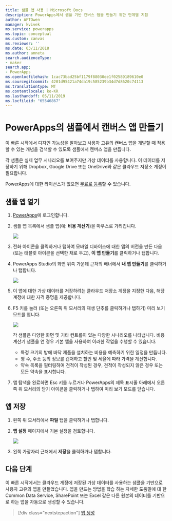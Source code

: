 ```yaml
---
title: 샘플 앱 사용 | Microsoft Docs
description: PowerApps에서 샘플 기반 캔버스 앱을 만들기 위한 단계별 지침
author: AFTOwen
manager: kvivek
ms.service: powerapps
ms.topic: conceptual
ms.custom: canvas
ms.reviewer: ''
ms.date: 03/11/2018
ms.author: anneta
search.audienceType:
- maker
search.app:
- PowerApps
ms.openlocfilehash: 1cac73bad25bf1179f88030ee1f02589189610e0
ms.sourcegitcommit: 4201d95421a74da19c585239b34d7d8620c74113
ms.translationtype: MT
ms.contentlocale: ko-KR
ms.lasthandoff: 05/11/2019
ms.locfileid: "65546867"
---
```

# <a name="create-a-canvas-app-from-a-sample-in-powerapps"></a>PowerApps의 샘플에서 캔버스 앱 만들기
이 빠른 시작에서 디자인 가능성을 알아보고 사용자 고유의 캔버스 앱을 개발할 때 적용할 수 있는 개념을 검색할 수 있도록 샘플에서 캔버스 앱을 만듭니다.

각 샘플은 실제 업무 시나리오를 보여주지만 가상 데이터를 사용합니다. 이 데이터를 저장하기 위해 Dropbox, Google Drive 또는 OneDrive와 같은 클라우드 저장소 계정이 필요합니다.

PowerApps에 대한 라이선스가 없으면 [무료로 등록](../signup-for-powerapps.md)할 수 있습니다.

## <a name="open-a-sample-app"></a>샘플 앱 열기
1. [PowerApps](https://web.powerapps.com?utm_source=padocs&utm_medium=linkinadoc&utm_campaign=referralsfromdoc)에 로그인합니다.

1. 샘플 앱 목록에서 샘플 앱(예: **비용 계산기**)을 마우스로 가리킵니다.

    ![](./media/open-and-run-a-sample-app/cost-estimator.png)

1. 전화 아이콘을 클릭하거나 탭하여 모바일 디바이스에 대한 앱의 버전을 만든 다음(또는 태블릿 아이콘을 선택한 채로 두고), **이 앱 만들기**를 클릭하거나 탭합니다.

1. PowerApps Studio의 화면 위쪽 가운데 근처의 배너에서 **내 앱 만들기**를 클릭하거나 탭합니다.

    ![](./media/open-and-run-a-sample-app/banner.png)

1. 이 앱에 대한 가상 데이터를 저장하려는 클라우드 저장소 계정을 지정한 다음, 해당 계정에 대한 자격 증명을 제공합니다.

1. F5 키를 눌러 (또는 오른쪽 위 모서리의 재생 단추를 클릭하거나 탭하기) 미리 보기 모드를 엽니다.

    ![](./media/open-and-run-a-sample-app/open-preview.png)

    각 샘플은 다양한 화면 및 기타 컨트롤이 있는 다양한 시나리오를 나타냅니다. 비용 계산기 샘플을 연 경우 기본 앱을 사용하여 이러한 작업을 수행할 수 있습니다.

    - 특정 크기의 방에 바닥 제품을 설치하는 비용을 예측하기 위한 일정을 만듭니다.
    - 평 수, 주소 등의 정보를 캡처하고 할인 및 세율에 따라 가격을 계산합니다.
    - 약속 목록을 필터링하여 견적이 작성된 경우, 견적이 작성되지 않은 경우 또는 모든 약속을 표시합니다.
    
1. 앱 탐색을 완료하면 Esc 키를 누르거나 PowerApps의 제목 표시줄 아래에서 오른쪽 위 모서리의 닫기 아이콘을 클릭하거나 탭하여 미리 보기 모드를 닫습니다.

## <a name="save-the-app"></a>앱 저장
1. 왼쪽 위 모서리에서 **파일** 탭을 클릭하거나 탭합니다.

1. **앱 설정** 페이지에서 기본 설정을 검토합니다.

    ![](./media/open-and-run-a-sample-app/app-settings.png)

1. 왼쪽 가장자리 근처에서 **저장**을 클릭하거나 탭합니다. 

## <a name="next-steps"></a>다음 단계
이 빠른 시작에서는 클라우드 계정에 저장된 가상 데이터를 사용하는 샘플을 기반으로 사용자 고유의 앱을 만들었습니다. 앱을 만드는 방법을 학습 하는 자세한 도움말에 대 한 Common Data Service, SharePoint 또는 Excel 같은 다른 원본의 데이터를 기반으로 하는 앱을 자동으로 생성할 수 있습니다.

> [!div class="nextstepaction"]
> [앱 생성](data-platform-create-app.md)
